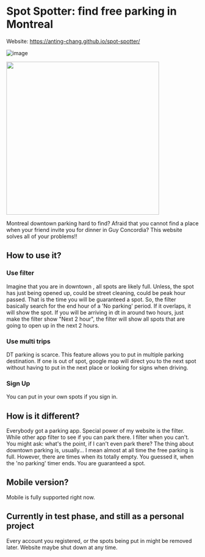 # Spot Spotter: find free parking in Montreal

Website: https://anting-chang.github.io/spot-spotter/

![image](https://user-images.githubusercontent.com/5653157/122560842-19bf8200-d00f-11eb-9302-044b60522696.png)

<img src="https://user-images.githubusercontent.com/5653157/124368213-d5e29480-dc2c-11eb-8d44-678c1b735714.jpg" width="400">

Montreal downtown parking hard to find?
Afraid that you cannot find a place when your friend invite you for dinner in Guy Concordia?
This website solves all of your problems!!

## How to use it?
### Use filter
Imagine that you are in downtown , all spots are likely full. Unless, the spot has just being opened up, could be street cleaning, could be peak hour passed. That is the time you will be guaranteed a spot. So, the filter basically search for the end hour of a 'No parking' period. If it overlaps, it will show the spot. If you will be arriving in dt in around two hours, just make the filter show "Next 2 hour", the filter will show all spots that are going to open up in the next 2 hours.

### Use multi trips

DT parking is scarce. This feature allows you to put in multiple parking destination. If one is out of spot, google map will direct you to the next spot without having to put in the next place or looking for signs when driving.

### Sign Up

You can put in your own spots if you sign in.

## How is it different?

Everybody got a parking app. Special power of my website is the filter. While other app filter to see if you can park there. I filter when you can't.
You might ask: what's the point, if I can't even park there? The thing about downtown parking is, usually... I mean almost at all time the free parking is full.
However, there are times when its totally empty. You guessed it, when the 'no parking' timer ends. You are guaranteed a spot. 

## Mobile version?

Mobile is fully supported right now.

## Currently in test phase, and still as a personal project

Every account you registered, or the spots being put in might be removed later. Website maybe shut down at any time.
